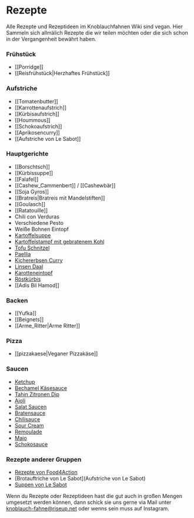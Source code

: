 # Rezepte

Alle Rezepte und Rezeptideen im Knoblauchfahnen Wiki sind vegan. Hier Sammeln sich allmälich Rezepte die wir teilen möchten oder die sich schon in der Vergangenheit bewährt haben.

<!--- ![](images/KF_Kelle.png) --->

### Frühstück

* [[Porridge]]
* [[Reisfrühstück|Herzhaftes Frühstück]]

### Aufstriche

* [[Tomatenbutter]]
* [[Karrottenaufstrich]]
* [[Kürbisaufstrich]]
* [[Hoummous]]
* [[Schokoaufstrich]]
* [[Aprikosencurry]]
* [[Aufstriche von Le Sabot]]

### Hauptgerichte

* [[Borschtsch]]
* [[Kürbissuppe]]
* [[Falafel]]
* [[Cashew_Cammenbert]] / [[Cashewbär]]
* [[Soja Gyros]]
* [[Bratreis|Bratreis mit Mandelstiften]]
* [[Goulasch]]
* [[Ratatouille]]
* Chili con Verduras
* Verschiedene Pesto
* Weiße Bohnen Eintopf
* [Kartoffelsuppe]()
* [Kartoffelstampf mit gebratenem Kohl]()
* [Tofu Schnitzel]()
* [Paellia]()
* [Kichererbsen Curry]()
* [Linsen Daal]()
* [Karotteneintopf]()
* [Röstkürbis]()
* [[Adis Bil Hamod]]

### Backen

* [[Yufka]]
* [[Beignets]]
* [[Arme_Ritter|Arme Ritter]]

### Pizza

* [[pizzakaese|Veganer Pizzakäse]]

### Saucen

* [Ketchup]()
* [Bechamel Käsesauce]()
* [Tahin Zitronen Dip]()
* [Ajoli]()
* [Salat Saucen]()
* [Bratensauce]()
* [Chilisauce]()
* [Sour Cream]()
* [Remoulade]()
* [Majo]()
* [Schokosauce]()

### Rezepte anderer Gruppen

* [Rezepte von Food4Action](https://food4action.noblogs.org/rezepte/)
* [Brotauftriche von Le Sabot](Aufstriche von Le Sabot)
* [Suppen von Le Sabot](https://lesabot.org/?page_id=180)

Wenn du Rezepte oder Rezeptideen hast die gut auch in großen Mengen umgesetzt werden können, dann schick sie uns gerne via Mail unter <knoblauch-fahne@riseup.net> oder wenns sein muss auf Instagram.
